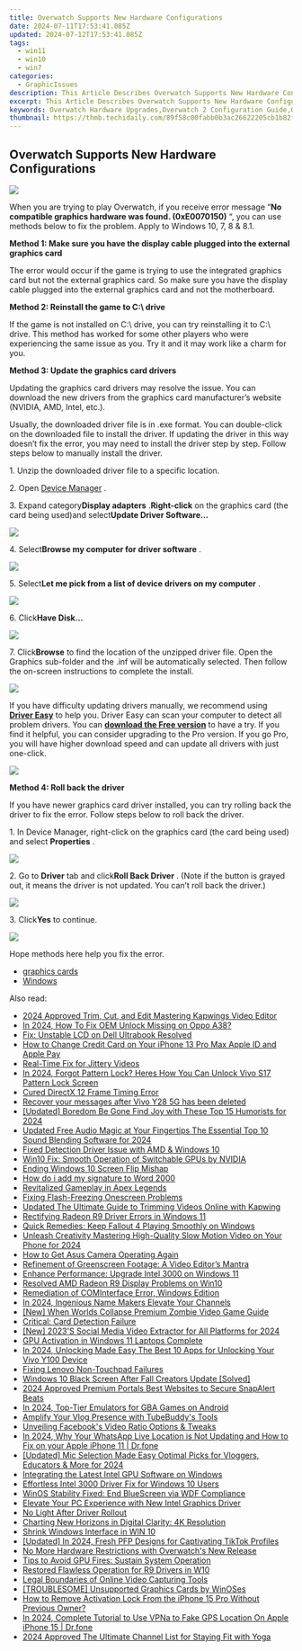 ```yaml
---
title: Overwatch Supports New Hardware Configurations
date: 2024-07-11T17:53:41.085Z
updated: 2024-07-12T17:53:41.085Z
tags:
  - win11
  - win10
  - win7
categories:
  - GraphicIssues
description: This Article Describes Overwatch Supports New Hardware Configurations
excerpt: This Article Describes Overwatch Supports New Hardware Configurations
keywords: Overwatch Hardware Upgrades,Overwatch 2 Configuration Guide,Optimize Overwatch Graphics Settings,Overwatch Performance Tips,Compatible Hardware for Overwatch,Overwatch System Requirements 2023,Ensuring Smooth Overwatch Gameplay on New Hardware
thumbnail: https://thmb.techidaily.com/89f58c00fabb0b3ac26622205cb1b82f67ddb2d733ca5558e5f2d4e68026f7eb.jpg
---
```


## Overwatch Supports New Hardware Configurations

![](https://images.drivereasy.com/wp-content/uploads/2017/05/img_591408431b0ab.png)

 When you are trying to play Overwatch, if you receive error message “**No compatible graphics hardware was found. (0xE0070150)** “, you can use methods below to fix the problem. Apply to Windows 10, 7, 8 & 8.1.

 **Method 1: Make sure you have the display cable plugged into the external graphics card**

 The error would occur if the game is trying to use the integrated graphics card but not the external graphics card. So make sure you have the display cable plugged into the external graphics card and not the motherboard.

 **Method 2: Reinstall the game to C:\\ drive**

 If the game is not installed on C:\\ drive, you can try reinstalling it to C:\\ drive. This method has worked for some other players who were experiencing the same issue as you. Try it and it may work like a charm for you.

 **Method 3: Update the graphics card drivers**

 Updating the graphics card drivers may resolve the issue. You can download the new drivers from the graphics card manufacturer’s website (NVIDIA, AMD, Intel, etc.).

 Usually, the downloaded driver file is in .exe format. You can double-click on the downloaded file to install the driver. If updating the driver in this way doesn’t fix the error, you may need to install the driver step by step. Follow steps below to manually install the driver.

1\. Unzip the downloaded driver file to a specific location.

 2\. Open [Device Manager](https://tools.techidaily.com/drivereasy/download/) .

 3\. Expand category**Display adapters** .**Right-click** on the graphics card (the card being used)and select**Update Driver Software…**

![](https://images.drivereasy.com/wp-content/uploads/2017/05/img_5914141d63e4b.png)

 4\. Select**Browse my computer for driver software** .

![](https://images.drivereasy.com/wp-content/uploads/2017/05/img_591415094a7c9.png)

 5\. Select**Let me pick from a list of device drivers on my computer** .

![](https://images.drivereasy.com/wp-content/uploads/2017/05/img_5914153e7d198.png)

 6\. Click**Have Disk…**

![](https://images.drivereasy.com/wp-content/uploads/2017/05/img_591415be533d2.png)

 7\. Click**Browse** to find the location of the unzipped driver file. Open the Graphics sub-folder and the .inf will be automatically selected. Then follow the on-screen instructions to complete the install.

![](https://images.drivereasy.com/wp-content/uploads/2017/05/img_591415e0ec12e.png)

 If you have difficulty updating drivers manually, we recommend using **[Driver Easy](https://tools.techidaily.com/drivereasy/download/)**  to help you. Driver Easy can scan your computer to detect all problem drivers. You can **[download the Free version](https://tools.techidaily.com/drivereasy/download/)**  to have a try. If you find it helpful, you can consider upgrading to the Pro version. If you go Pro, you will have higher download speed and can update all drivers with just one-click.

![](https://images.drivereasy.com/wp-content/uploads/2017/05/img_591411cd9d0b1.png)

 **Method 4: Roll back the driver**

 If you have newer graphics card driver installed, you can try rolling back the driver to fix the error. Follow steps below to roll back the driver.

 1\. In Device Manager, right-click on the graphics card (the card being used) and select **Properties** .

![](https://images.drivereasy.com/wp-content/uploads/2017/05/img_591419bf4c932.png)

 2\. Go to **Driver** tab and click**Roll Back Driver** . (Note if the button is grayed out, it means the driver is not updated. You can’t roll back the driver.)

![](https://images.drivereasy.com/wp-content/uploads/2017/05/img_591419da20a4b.png)

 3\. Click**Yes** to continue.

![](https://images.drivereasy.com/wp-content/uploads/2017/05/img_59141a228485c.png)

Hope methods here help you fix the error.

* [graphics cards](https://tools.techidaily.com/drivereasy/download/)
* [Windows](https://tools.techidaily.com/drivereasy/download/)

<ins class="adsbygoogle"
     style="display:block"
     data-ad-format="autorelaxed"
     data-ad-client="ca-pub-7571918770474297"
     data-ad-slot="1223367746"></ins>



<ins class="adsbygoogle"
     style="display:block"
     data-ad-client="ca-pub-7571918770474297"
     data-ad-slot="8358498916"
     data-ad-format="auto"
     data-full-width-responsive="true"></ins>



<span class="atpl-alsoreadstyle">Also read:</span>
<div><ul>
<li><a href="https://smart-video-editing.techidaily.com/2024-approved-trim-cut-and-edit-mastering-kapwings-video-editor/"><u>2024 Approved Trim, Cut, and Edit Mastering Kapwings Video Editor</u></a></li>
<li><a href="https://android-unlock.techidaily.com/in-2024-how-to-fix-oem-unlock-missing-on-oppo-a38-by-drfone-android/"><u>In 2024, How To Fix OEM Unlock Missing on Oppo A38?</u></a></li>
<li><a href="https://graphic-issues.techidaily.com/fix-unstable-lcd-on-dell-ultrabook-resolved/"><u>Fix: Unstable LCD on Dell Ultrabook Resolved</u></a></li>
<li><a href="https://apple-account.techidaily.com/how-to-change-credit-card-on-your-iphone-13-pro-max-apple-id-and-apple-pay-by-drfone-ios/"><u>How to Change Credit Card on Your iPhone 13 Pro Max Apple ID and Apple Pay</u></a></li>
<li><a href="https://graphic-issues.techidaily.com/real-time-fix-for-jittery-videos/"><u>Real-Time Fix for Jittery Videos</u></a></li>
<li><a href="https://android-unlock.techidaily.com/in-2024-forgot-pattern-lock-heres-how-you-can-unlock-vivo-s17-pattern-lock-screen-by-drfone-android/"><u>In 2024, Forgot Pattern Lock? Heres How You Can Unlock Vivo S17 Pattern Lock Screen</u></a></li>
<li><a href="https://graphic-issues.techidaily.com/cured-directx-12-frame-timing-error/"><u>Cured DirectX 12 Frame Timing Error</u></a></li>
<li><a href="https://review-topics.techidaily.com/recover-your-messages-after-vivo-y28-5g-has-been-deleted-by-fonelab-android-recover-messages/"><u>Recover your messages after Vivo Y28 5G has been deleted</u></a></li>
<li><a href="https://facebook-video-footage.techidaily.com/updated-boredom-be-gone-find-joy-with-these-top-15-humorists-for-2024/"><u>[Updated] Boredom Be Gone  Find Joy with These Top 15 Humorists for 2024</u></a></li>
<li><a href="https://audio-shaping.techidaily.com/updated-free-audio-magic-at-your-fingertips-the-essential-top-10-sound-blending-software-for-2024/"><u>Updated Free Audio Magic at Your Fingertips The Essential Top 10 Sound Blending Software for 2024</u></a></li>
<li><a href="https://graphic-issues.techidaily.com/fixed-detection-driver-issue-with-amd-and-windows-10/"><u>Fixed Detection Driver Issue with AMD & Windows 10</u></a></li>
<li><a href="https://graphic-issues.techidaily.com/win10-fix-smooth-operation-of-switchable-gpus-by-nvidia/"><u>Win10 Fix: Smooth Operation of Switchable GPUs by NVIDIA</u></a></li>
<li><a href="https://graphic-issues.techidaily.com/ending-windows-10-screen-flip-mishap/"><u>Ending Windows 10 Screen Flip Mishap</u></a></li>
<li><a href="https://phone-solutions.techidaily.com/how-do-i-add-my-signature-to-word-2000-by-ldigisigner-sign-a-word-sign-a-word/"><u>How do i add my signature to Word 2000</u></a></li>
<li><a href="https://graphic-issues.techidaily.com/revitalized-gameplay-in-apex-legends/"><u>Revitalized Gameplay in Apex Legends</u></a></li>
<li><a href="https://graphic-issues.techidaily.com/fixing-flash-freezing-onescreen-problems/"><u>Fixing Flash-Freezing Onescreen Problems</u></a></li>
<li><a href="https://smart-video-creator.techidaily.com/updated-the-ultimate-guide-to-trimming-videos-online-with-kapwing/"><u>Updated The Ultimate Guide to Trimming Videos Online with Kapwing</u></a></li>
<li><a href="https://graphic-issues.techidaily.com/rectifying-radeon-r9-driver-errors-in-windows-11/"><u>Rectifying Radeon R9 Driver Errors in Windows 11</u></a></li>
<li><a href="https://graphic-issues.techidaily.com/quick-remedies-keep-fallout-4-playing-smoothly-on-windows/"><u>Quick Remedies: Keep Fallout 4 Playing Smoothly on Windows</u></a></li>
<li><a href="https://some-guidance.techidaily.com/unleash-creativity-mastering-high-quality-slow-motion-video-on-your-phone-for-2024/"><u>Unleash Creativity  Mastering High-Quality Slow Motion Video on Your Phone for 2024</u></a></li>
<li><a href="https://graphic-issues.techidaily.com/how-to-get-asus-camera-operating-again/"><u>How to Get Asus Camera Operating Again</u></a></li>
<li><a href="https://graphic-issues.techidaily.com/refinement-of-greenscreen-footage-a-video-editors-mantra/"><u>Refinement of Greenscreen Footage: A Video Editor’s Mantra</u></a></li>
<li><a href="https://graphic-issues.techidaily.com/enhance-performance-upgrade-intel-3000-on-windows-11/"><u>Enhance Performance: Upgrade Intel 3000 on Windows 11</u></a></li>
<li><a href="https://graphic-issues.techidaily.com/resolved-amd-radeon-r9-display-problems-on-win10/"><u>Resolved AMD Radeon R9 Display Problems on Win10</u></a></li>
<li><a href="https://graphic-issues.techidaily.com/remediation-of-cominterface-error-windows-edition/"><u>Remediation of COMInterface Error, Windows Edition</u></a></li>
<li><a href="https://youtube-help.techidaily.com/in-2024-ingenious-name-makers-elevate-your-channels/"><u>In 2024, Ingenious Name Makers  Elevate Your Channels</u></a></li>
<li><a href="https://visual-screen-recording.techidaily.com/new-when-worlds-collapse-premium-zombie-video-game-guide/"><u>[New] When Worlds Collapse  Premium Zombie Video Game Guide</u></a></li>
<li><a href="https://graphic-issues.techidaily.com/critical-card-detection-failure/"><u>Critical: Card Detection Failure</u></a></li>
<li><a href="https://facebook-video-recording.techidaily.com/new-2023s-social-media-video-extractor-for-all-platforms-for-2024/"><u>[New] 2023'S Social Media Video Extractor for All Platforms for 2024</u></a></li>
<li><a href="https://graphic-issues.techidaily.com/gpu-activation-in-windows-11-laptops-complete/"><u>GPU Activation in Windows 11 Laptops Complete</u></a></li>
<li><a href="https://android-unlock.techidaily.com/in-2024-unlocking-made-easy-the-best-10-apps-for-unlocking-your-vivo-y100-device-by-drfone-android/"><u>In 2024, Unlocking Made Easy The Best 10 Apps for Unlocking Your Vivo Y100 Device</u></a></li>
<li><a href="https://graphic-issues.techidaily.com/fixing-lenovo-non-touchpad-failures/"><u>Fixing Lenovo Non-Touchpad Failures</u></a></li>
<li><a href="https://graphic-issues.techidaily.com/windows-10-black-screen-after-fall-creators-update-solved/"><u>Windows 10 Black Screen After Fall Creators Update [Solved]</u></a></li>
<li><a href="https://fox-friendly.techidaily.com/2024-approved-premium-portals-best-websites-to-secure-snapalert-beats/"><u>2024 Approved  Premium Portals  Best Websites to Secure SnapAlert Beats</u></a></li>
<li><a href="https://desktop-recording.techidaily.com/in-2024-top-tier-emulators-for-gba-games-on-android/"><u>In 2024, Top-Tier Emulators for GBA Games on Android</u></a></li>
<li><a href="https://youtube-video-recordings.techidaily.com/amplify-your-vlog-presence-with-tubebuddys-tools/"><u>Amplify Your Vlog Presence with TubeBuddy's Tools</u></a></li>
<li><a href="https://facebook-video-content.techidaily.com/unveiling-facebooks-video-ratio-options-and-tweaks/"><u>Unveiling Facebook's Video Ratio Options & Tweaks</u></a></li>
<li><a href="https://location-social.techidaily.com/in-2024-why-your-whatsapp-live-location-is-not-updating-and-how-to-fix-on-your-apple-iphone-11-drfone-by-drfone-virtual-ios/"><u>In 2024, Why Your WhatsApp Live Location is Not Updating and How to Fix on your Apple iPhone 11 | Dr.fone</u></a></li>
<li><a href="https://youtube-lab.techidaily.com/ed-mic-selection-made-easy-optimal-picks-for-vloggers-educators-and-more-for-2024/"><u>[Updated] Mic Selection Made Easy  Optimal Picks for Vloggers, Educators & More for 2024</u></a></li>
<li><a href="https://graphic-issues.techidaily.com/integrating-the-latest-intel-gpu-software-on-windows/"><u>Integrating the Latest Intel GPU Software on Windows</u></a></li>
<li><a href="https://graphic-issues.techidaily.com/effortless-intel-3000-driver-fix-for-windows-10-users/"><u>Effortless Intel 3000 Driver Fix for Windows 10 Users</u></a></li>
<li><a href="https://graphic-issues.techidaily.com/winos-stability-fixed-end-bluescreen-via-wdf-compliance/"><u>WinOS Stability Fixed: End BlueScreen via WDF Compliance</u></a></li>
<li><a href="https://graphic-issues.techidaily.com/elevate-your-pc-experience-with-new-intel-graphics-driver/"><u>Elevate Your PC Experience with New Intel Graphics Driver</u></a></li>
<li><a href="https://graphic-issues.techidaily.com/no-light-after-driver-rollout/"><u>No Light After Driver Rollout</u></a></li>
<li><a href="https://graphic-issues.techidaily.com/charting-new-horizons-in-digital-clarity-4k-resolution/"><u>Charting New Horizons in Digital Clarity: 4K Resolution</u></a></li>
<li><a href="https://graphic-issues.techidaily.com/shrink-windows-interface-in-win-10/"><u>Shrink Windows Interface in WIN 10</u></a></li>
<li><a href="https://tiktok-videos.techidaily.com/updated-in-2024-fresh-pfp-designs-for-captivating-tiktok-profiles/"><u>[Updated] In 2024, Fresh PFP Designs for Captivating TikTok Profiles</u></a></li>
<li><a href="https://graphic-issues.techidaily.com/no-more-hardware-restrictions-with-overwatchs-new-release/"><u>No More Hardware Restrictions with Overwatch's New Release</u></a></li>
<li><a href="https://graphic-issues.techidaily.com/tips-to-avoid-gpu-fires-sustain-system-operation/"><u>Tips to Avoid GPU Fires: Sustain System Operation</u></a></li>
<li><a href="https://graphic-issues.techidaily.com/restored-flawless-operation-for-r9-drivers-in-w10/"><u>Restored Flawless Operation for R9 Drivers in W10</u></a></li>
<li><a href="https://youtube-video-recordings.techidaily.com/legal-boundaries-of-online-video-capturing-tools/"><u>Legal Boundaries of Online Video Capturing Tools</u></a></li>
<li><a href="https://graphic-issues.techidaily.com/troublesome-unsupported-graphics-cards-by-winoses/"><u>[TROUBLESOME] Unsupported Graphics Cards by WinOSes</u></a></li>
<li><a href="https://activate-lock.techidaily.com/how-to-remove-activation-lock-from-the-iphone-15-pro-without-previous-owner-by-drfone-ios/"><u>How to Remove Activation Lock From the iPhone 15 Pro Without Previous Owner?</u></a></li>
<li><a href="https://review-topics.techidaily.com/in-2024-complete-tutorial-to-use-vpna-to-fake-gps-location-on-apple-iphone-15-drfone-by-drfone-virtual-ios/"><u>In 2024, Complete Tutorial to Use VPNa to Fake GPS Location On Apple iPhone 15 | Dr.fone</u></a></li>
<li><a href="https://youtube-help.techidaily.com/2024-approved-the-ultimate-channel-list-for-staying-fit-with-yoga/"><u>2024 Approved  The Ultimate Channel List for Staying Fit with Yoga</u></a></li>
</ul></div>
